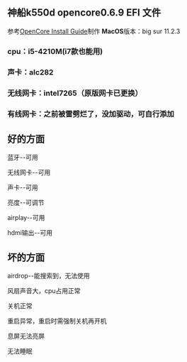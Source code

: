 ## 神船k550d opencore0.6.9 EFI 文件
参考[OpenCore Install Guide](https://dortania.github.io/OpenCore-Install-Guide/prerequisites.html)制作
**MacOS**版本：big sur 11.2.3
### cpu：i5-4210M(i7款也能用)
### 声卡：alc282
### 无线网卡：intel7265（原版网卡已更换）
### 有线网卡：之前被雷劈烂了，没加驱动，可自行添加

## 好的方面

蓝牙--可用

无线网卡--可用

声卡--可用

亮度--可调节

airplay--可用

hdmi输出--可用

## 坏的方面

airdrop--能搜索到，无法使用

风扇声音大，cpu占用正常

关机正常

重启异常，重启时需强制关机再开机

息屏无法亮屏

无法睡眠
